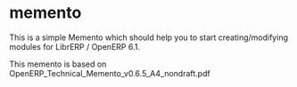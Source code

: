# memento
This is a simple Memento which should help you to start creating/modifying modules for LibrERP / OpenERP 6.1.

This memento is based on OpenERP_Technical_Memento_v0.6.5_A4_nondraft.pdf
